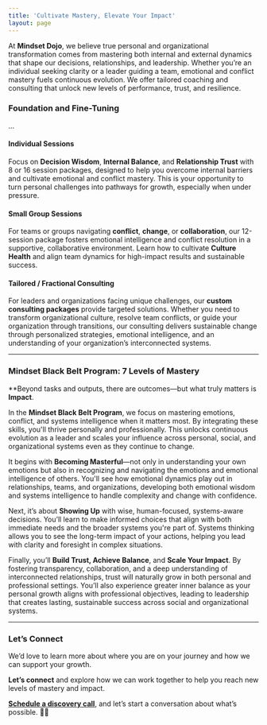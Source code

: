 ```yaml
---
title: 'Cultivate Mastery, Elevate Your Impact'
layout: page
---
```


At **Mindset Dojo**, we believe true personal and organizational transformation comes from mastering both internal and external dynamics that shape our decisions, relationships, and leadership. Whether you’re an individual seeking clarity or a leader guiding a team, emotional and conflict mastery fuels continuous evolution. We offer tailored coaching and consulting that unlock new levels of performance, trust, and resilience.

### Foundation and Fine-Tuning

...

#### Individual Sessions

Focus on **Decision Wisdom**, **Internal Balance**, and **Relationship Trust** with 8 or 16 session packages, designed to help you overcome internal barriers and cultivate emotional and conflict mastery. This is your opportunity to turn personal challenges into pathways for growth, especially when under pressure.

#### Small Group Sessions

For teams or groups navigating **conflict**, **change**, or **collaboration**, our 12-session package fosters emotional intelligence and conflict resolution in a supportive, collaborative environment. Learn how to cultivate **Culture Health** and align team dynamics for high-impact results and sustainable success.

#### Tailored / Fractional Consulting

For leaders and organizations facing unique challenges, our **custom consulting packages** provide targeted solutions. Whether you need to transform organizational culture, resolve team conflicts, or guide your organization through transitions, our consulting delivers sustainable change through personalized strategies, emotional intelligence, and an understanding of your organization’s interconnected systems.

---

### **Mindset Black Belt Program: 7 Levels of Mastery**

**Beyond tasks and outputs, there are outcomes—but what truly matters is **Impact**. 

In the **Mindset Black Belt Program**, we focus on mastering emotions, conflict, and systems intelligence when it matters most. By integrating these skills, you'll thrive personally and professionally. This unlocks continuous evolution as a leader and scales your influence across personal, social, and organizational systems even as they continue to change.

It begins with **Becoming Masterful**—not only in understanding your own emotions but also in recognizing and navigating the emotions and emotional intelligence of others. You'll see how emotional dynamics play out in relationships, teams, and organizations, developing both emotional wisdom and systems intelligence to handle complexity and change with confidence.

Next, it’s about **Showing Up** with wise, human-focused, systems-aware decisions. You’ll learn to make informed choices that align with both immediate needs and the broader systems you're part of. Systems thinking allows you to see the long-term impact of your actions, helping you lead with clarity and foresight in complex situations.

Finally, you’ll **Build Trust, Achieve Balance**, and **Scale Your Impact**. By fostering transparency, collaboration, and a deep understanding of interconnected relationships, trust will naturally grow in both personal and professional settings. You’ll also experience greater inner balance as your personal growth aligns with professional objectives, leading to leadership that creates lasting, sustainable success across social and organizational systems.

---

### **Let’s Connect**

We’d love to learn more about where you are on your journey and how we can support your growth.

**Let’s connect** and explore how we can work together to help you reach new levels of mastery and impact.

**[Schedule a discovery call](https://connect.mindset.dojo.center)**, and let’s start a conversation about what’s possible. 🙏🌿
